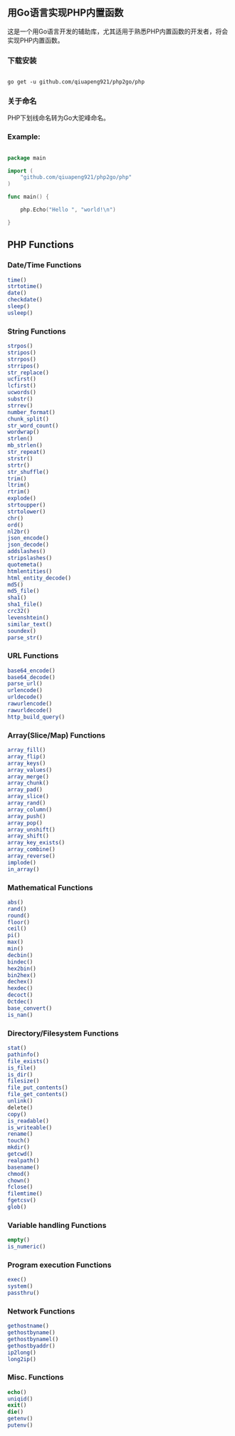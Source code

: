 ## 用Go语言实现PHP内置函数

这是一个用Go语言开发的辅助库，尤其适用于熟悉PHP内置函数的开发者，将会实现PHP内置函数。

### 下载安装

```shell

go get -u github.com/qiuapeng921/php2go/php

```

### 关于命名

PHP下划线命名转为Go大驼峰命名。

### Example:

```go

package main

import (
    "github.com/qiuapeng921/php2go/php"
)

func main() {

    php.Echo("Hello ", "world!\n")

}
```

## PHP Functions
### Date/Time Functions
```php
time()
strtotime()
date()
checkdate()
sleep()
usleep()
```

### String Functions
```php
strpos()
stripos()
strrpos()
strripos()
str_replace()
ucfirst()
lcfirst()
ucwords()
substr()
strrev()
number_format()
chunk_split()
str_word_count()
wordwrap()
strlen()
mb_strlen()
str_repeat()
strstr()
strtr()
str_shuffle()
trim()
ltrim()
rtrim()
explode()
strtoupper()
strtolower()
chr()
ord()
nl2br()
json_encode()
json_decode()
addslashes()
stripslashes()
quotemeta()
htmlentities()
html_entity_decode()
md5()
md5_file()
sha1()
sha1_file()
crc32()
levenshtein()
similar_text()
soundex()
parse_str()
```

### URL Functions
```php
base64_encode()
base64_decode()
parse_url()
urlencode()
urldecode()
rawurlencode()
rawurldecode()
http_build_query()
```

### Array(Slice/Map) Functions
```php
array_fill()
array_flip()
array_keys()
array_values()
array_merge()
array_chunk()
array_pad()
array_slice()
array_rand()
array_column()
array_push()
array_pop()
array_unshift()
array_shift()
array_key_exists()
array_combine()
array_reverse()
implode()
in_array()
```

### Mathematical Functions
```php
abs()
rand()
round()
floor()
ceil()
pi()
max()
min()
decbin()
bindec()
hex2bin()
bin2hex()
dechex()
hexdec()
decoct()
Octdec()
base_convert()
is_nan()
```

### Directory/Filesystem Functions
```php
stat()
pathinfo()
file_exists()
is_file()
is_dir()
filesize()
file_put_contents()
file_get_contents()
unlink()
delete()
copy()
is_readable()
is_writeable()
rename()
touch()
mkdir()
getcwd()
realpath()
basename()
chmod()
chown()
fclose()
filemtime()
fgetcsv()
glob()
```

### Variable handling Functions
```php
empty()
is_numeric()
```

### Program execution Functions
```php
exec()
system()
passthru()
```

### Network Functions
```php
gethostname()
gethostbyname()
gethostbynamel()
gethostbyaddr()
ip2long()
long2ip()
```

### Misc. Functions
```php
echo()
uniqid()
exit()
die()
getenv()
putenv()

